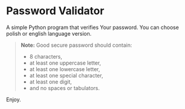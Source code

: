 # Password Validator

A simple Python program that verifies Your password. You can choose polish or english language version.

> **Note:** Good secure password should contain:
>
> - 8 characters,
> - at least one uppercase letter,
> - at least one lowercase letter,
> - at least one special character,
> - at least one digit,
> - and no spaces or tabulators.

Enjoy.
